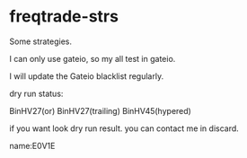 # freqtrade-strs
Some strategies.

I can only use gateio, so my all test in gateio.

I will update the Gateio blacklist regularly.

dry run status:

BinHV27(or)  BinHV27(trailing)  BinHV45(hypered)

if you want look dry run result. you can contact me in discard.

name:E0V1E
